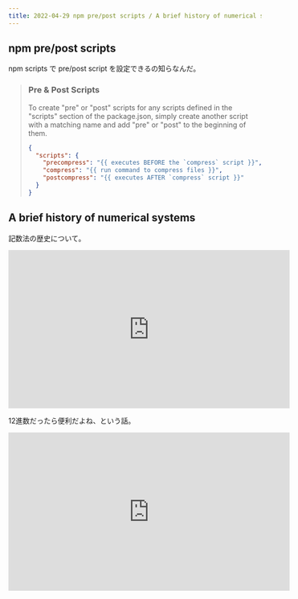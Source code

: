 ```yaml
---
title: 2022-04-29 npm pre/post scripts / A brief history of numerical systems
---
```


## npm pre/post scripts

npm scripts で pre/post script を設定できるの知らなんだ。

> ### Pre & Post Scripts
> To create "pre" or "post" scripts for any scripts defined in the "scripts" section of the package.json, simply create another script with a matching name and add "pre" or "post" to the beginning of them.
>
> ```json
> {
>   "scripts": {
>     "precompress": "{{ executes BEFORE the `compress` script }}",
>     "compress": "{{ run command to compress files }}",
>     "postcompress": "{{ executes AFTER `compress` script }}"
>   }
> }
> ```


## A brief history of numerical systems

記数法の歴史について。

<iframe width="560" height="315" src="https://www.youtube.com/embed/cZH0YnFpjwU" title="YouTube video player" frameborder="0" allow="accelerometer; autoplay; clipboard-write; encrypted-media; gyroscope; picture-in-picture" allowfullscreen></iframe>

12進数だったら便利だよね、という話。

<iframe width="560" height="315" src="https://www.youtube.com/embed/U6xJfP7-HCc" title="YouTube video player" frameborder="0" allow="accelerometer; autoplay; clipboard-write; encrypted-media; gyroscope; picture-in-picture" allowfullscreen></iframe>
